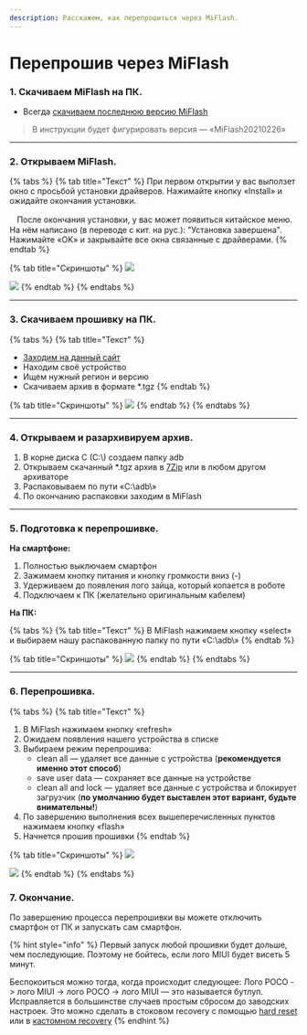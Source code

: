```yaml
---
description: Расскажем, как перепрошиться через MiFlash.
---
```


# Перепрошив через MiFlash

### **1. Скачиваем MiFlash на ПК.**

* Всегда [скачиваем последнюю версию MiFlash](https://xiaomiflashtool.com)

> В инструкции будет фигурировать версия — «MiFlash20210226»

***

### **2. Открываем MiFlash.**

{% tabs %}
{% tab title="Текст" %}
При первом открытии у вас выползет окно с просьбой установки драйверов. Нажимайте кнопку «Install» и ожидайте окончания установки.



ᅠПосле окончания установки, у вас может появиться китайское меню. На нём написано (в переводе с кит. на рус.): "Установка завершена". Нажимайте «OK» и закрывайте все окна связанные с драйверами.
{% endtab %}

{% tab title="Скриншоты" %}
![](https://telegra.ph/file/07089913ee9b76c105c29.jpg)

![](https://telegra.ph/file/85bdb820f421b094170b0.jpg)
{% endtab %}
{% endtabs %}

***

### **3. Скачиваем прошивку на ПК.**

{% tabs %}
{% tab title="Текст" %}
* [Заходим на данный сайт](https://mirom.ezbox.idv.tw/en/phone/)
* Находим своё устройство
* Ищем нужный регион и версию
* Скачиваем архив в формате \*.tgz
{% endtab %}

{% tab title="Скриншоты" %}
![](https://telegra.ph/file/080b49f87cb796f35b5fb.jpg)
{% endtab %}
{% endtabs %}

***

### **4. Открываем и разархивируем архив.**

1. В корне диска C (C:\\) создаем папку adb
2. Открываем скачанный \*.tgz архив в [7Zip](https://www.7-zip.org) или в любом другом архиваторе
3. Распаковываем по пути «C:\adb\»
4. По окончанию распаковки заходим в MiFlash

***

### **5. Подготовка к перепрошивке.**

**На смартфоне:**

1. Полностью выключаем смартфон
2. Зажимаем кнопку питания и кнопку громкости вниз (-)
3. Удерживаем до появления лого зайца, который копается в роботе
4. Подключаем к ПК (желательно оригинальным кабелем)

**На ПК:**

{% tabs %}
{% tab title="Текст" %}
В MiFlash нажимаем кнопку «select» и выбираем нашу распакованную папку по пути «C:\adb\»
{% endtab %}

{% tab title="Скриншоты" %}
![](https://telegra.ph/file/f7720663d2fff3c4d7237.jpg)
{% endtab %}
{% endtabs %}

***

### **6. Перепрошивка.**

{% tabs %}
{% tab title="Текст" %}


1. В MiFlash нажимаем кнопку «refresh»
2. Ожидаем появления нашего устройства в списке
3. Выбираем режим перепрошива:
   * clean all — удаляет все данные с устройства (**рекомендуется именно этот способ**)
   * save user data — сохраняет все данные на устройстве
   * clean all and lock — удаляет все данные с устройства и блокирует загрузчик (**по умолчанию будет выставлен этот вариант, будьте внимательны!**)
4. По завершению выполнения всех вышеперечисленных пунктов нажимаем кнопку «flash»
5. Начнется прошив прошивки
{% endtab %}

{% tab title="Скриншоты" %}
![](https://telegra.ph/file/e33a42f6a1f29058c50ed.jpg)

![](https://telegra.ph/file/e1170644bb3b6060503b0.jpg)
{% endtab %}
{% endtabs %}



### **7. Окончание.**

По завершению процесса перепрошивки вы можете отключить смартфон от ПК и запускать сам смартфон.&#x20;

{% hint style="info" %}
Первый запуск любой прошивки будет дольше, чем последующие. Поэтому не бойтесь, если лого MIUI будет висеть 5 минут.

Беспокоиться можно тогда, когда происходит следующее: Лого POCO -> лого MIUI -> лого POCO -> лого MIUI — это называется бутлуп. Исправляется в большинстве случаев простым сбросом до заводских настроек. Это можно сделать в стоковом recovery с помощью [hard reset](../../inst/hard-reset.md) или в [кастомном recovery](../../info/nav-twrp.md#razdel-ochistka)
{% endhint %}
